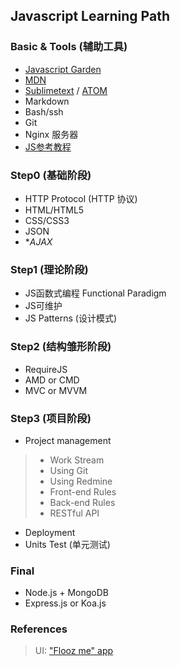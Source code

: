 ## Javascript Learning Path

### Basic & Tools (辅助工具)
* [Javascript Garden](http://bonsaiden.github.io/JavaScript-Garden/)
* [MDN](https://developer.mozilla.org/en-US/docs/Web)
* [Sublimetext](https://www.sublimetext.com) / [ATOM](https://atom.io)
* Markdown
* Bash/ssh
* Git
* Nginx 服务器
* [JS参考教程](http://javascript.ruanyifeng.com)

### Step0 (基础阶段)
* HTTP Protocol (HTTP 协议)
* HTML/HTML5
* CSS/CSS3
* JSON
* **AJAX*

### Step1 (理论阶段)
* JS函数式编程 Functional Paradigm
* JS可维护
* JS Patterns (设计模式)

### Step2 (结构雏形阶段)
* RequireJS
* AMD or CMD
* MVC or MVVM

### Step3 (项目阶段)
*  Project management
> * Work Stream
> * Using Git
> * Using Redmine
> * Front-end Rules
> * Back-end Rules
> * RESTful API
*  Deployment
*  Units Test (单元测试)

### Final
* Node.js + MongoDB
* Express.js or Koa.js

### References
> UI: ["Flooz me" app](https://www.flooz.me)
